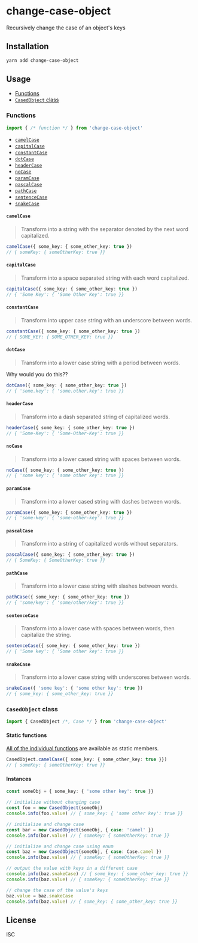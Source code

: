# change-case-object

Recursively change the case of an object's keys

## Installation

```bash
yarn add change-case-object
```

## Usage

- [Functions](#functions)
- [`CasedObject` class](#casedobject-class)

### Functions

```js
import { /* function */ } from 'change-case-object'
```

- [`camelCase`](#camelcase)
- [`capitalCase`](#capitalcase)
- [`constantCase`](#constantcase)
- [`dotCase`](#dotcase)
- [`headerCase`](#headercase)
- [`noCase`](#nocase)
- [`paramCase`](#paramcase)
- [`pascalCase`](#pascalcase)
- [`pathCase`](#pathcase)
- [`sentenceCase`](#sentencecase)
- [`snakeCase`](#snakecase)

#### `camelCase`

> Transform into a string with the separator denoted by the next word capitalized.

```ts
camelCase({ some_key: { some_other_key: true })
// { someKey: { someOtherKey: true }}
```

#### `capitalCase`

> Transform into a space separated string with each word capitalized.

```ts
capitalCase({ some_key: { some_other_key: true })
// { 'Some Key': { 'Some Other Key': true }}
```

#### `constantCase`

> Transform into upper case string with an underscore between words.

```ts
constantCase({ some_key: { some_other_key: true })
// { SOME_KEY: { SOME_OTHER_KEY: true }}
```

#### `dotCase`

> Transform into a lower case string with a period between words.

Why would you do this??

```ts
dotCase({ some_key: { some_other_key: true })
// { 'some.key': { 'some.other.key': true }}
```

#### `headerCase`

> Transform into a dash separated string of capitalized words.

```ts
headerCase({ some_key: { some_other_key: true })
// { 'Some-Key': { 'Some-Other-Key': true }}
```

#### `noCase`

> Transform into a lower cased string with spaces between words.

```ts
noCase({ some_key: { some_other_key: true })
// { 'some key': { 'some other key': true }}
```

#### `paramCase`

> Transform into a lower cased string with dashes between words.

```ts
paramCase({ some_key: { some_other_key: true })
// { 'some-key': { 'some-other-key': true }}
```

#### `pascalCase`

> Transform into a string of capitalized words without separators.

```ts
pascalCase({ some_key: { some_other_key: true })
// { SomeKey: { SomeOtherKey: true }}
```

#### `pathCase`

> Transform into a lower case string with slashes between words.

```ts
pathCase({ some_key: { some_other_key: true })
// { 'some/key': { 'some/other/key': true }}
```

#### `sentenceCase`

> Transform into a lower case with spaces between words, then capitalize the string.

```ts
sentenceCase({ some_key: { some_other_key: true })
// { 'Some key': { 'Some other key': true }}
```

#### `snakeCase`

> Transform into a lower case string with underscores between words.

```ts
snakeCase({ 'some key': { 'some other key': true })
// { some_key: { some_other_key: true }}
```

### `CasedObject` class

```ts
import { CasedObject /*, Case */ } from 'change-case-object'
```

#### Static functions

[All of the individual functions](#functions) are available as static members.

```ts
CasedObject.camelCase({ some_key: { some_other_key: true }})
// { someKey: { someOtherKey: true }}
```

#### Instances

```ts
const someObj = { some_key: { 'some other key': true }}

// initialize without changing case
const foo = new CasedObject(someObj)
console.info(foo.value) // { some_key: { 'some other key': true }}

// initialize and change case
const bar = new CasedObject(someObj, { case: 'camel' })
console.info(bar.value) // { someKey: { someOtherKey: true }}

// initialize and change case using enum
const baz = new CasedObject(someObj, { case: Case.camel })
console.info(baz.value) // { someKey: { someOtherKey: true }}

// output the value with keys in a different case
console.info(baz.snakeCase) // { some_key: { some_other_key: true }}
console.info(baz.value) // { someKey: { someOtherKey: true }}

// change the case of the value's keys
baz.value = baz.snakeCase
console.info(baz.value) // { some_key: { some_other_key: true }}
```

## License

ISC
